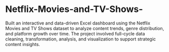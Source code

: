 # Netflix-Movies-and-TV-Shows-
Built an interactive and data-driven Excel dashboard using the Netflix Movies and TV Shows dataset to analyze content trends, genre distribution, and platform growth over time. The project involved full-cycle data cleaning, transformation, analysis, and visualization to support strategic content insights.
